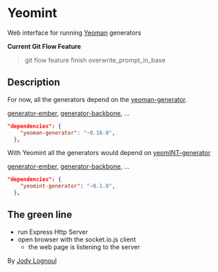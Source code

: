 Yeomint
=======

Web interface for running [Yeoman](http://yeoman.io) generators

**Current Git Flow Feature**
> git flow feature finish overwrite_prompt_in_base


          
## Description 

For now, all the generators depend on the [yeoman-generator](). 

[generator-ember](https://github.com/yeoman/generator-ember), [generator-backbone](https://github.com/yeoman/generator-backbone), ...

```json
"dependencies": {
    "yeoman-generator": "~0.16.0",
  },
```


With Yeomint all the generators would depend on [yeomINT-generator]()

[generator-ember](https://github.com/yeoman/generator-ember), [generator-backbone](https://github.com/yeoman/generator-backbone), ...

```json
"dependencies": {
    "yeomint-generator": "~0.1.0",
  },
```
## The green line

+ run Express Http Server
+ open browser with the socket.io.js client
	+ the web page is listening to the server


By [Jody Lognoul](http://me.egam.io)

